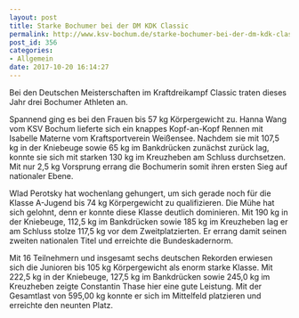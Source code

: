 ```yaml
---
layout: post
title: Starke Bochumer bei der DM KDK Classic
permalink: http://www.ksv-bochum.de/starke-bochumer-bei-der-dm-kdk-classic
post_id: 356
categories: 
- Allgemein
date: 2017-10-20 16:14:27
---
```


Bei den Deutschen Meisterschaften im Kraftdreikampf Classic traten dieses Jahr drei Bochumer Athleten an.

Spannend ging es bei den Frauen bis 57 kg Körpergewicht zu. Hanna Wang vom KSV Bochum lieferte sich ein knappes Kopf-an-Kopf Rennen mit Isabelle Materne vom Kraftsportverein Weißensee. Nachdem sie mit 107,5 kg in der Kniebeuge sowie 65 kg im Bankdrücken zunächst zurück lag, konnte sie sich mit starken 130 kg im Kreuzheben am Schluss durchsetzen. Mit nur 2,5 kg Vorsprung errang die Bochumerin somit ihren ersten Sieg auf nationaler Ebene.

Wlad Perotsky hat wochenlang gehungert, um sich gerade noch für die Klasse A-Jugend bis 74 kg Körpergewicht zu qualifizieren. Die Mühe hat sich gelohnt, denn er konnte diese Klasse deutlich dominieren. Mit 190 kg in der Kniebeuge, 112,5 kg im Bankdrücken sowie 185 kg im Kreuzheben lag er am Schluss stolze 117,5 kg vor dem Zweitplatzierten. Er errang damit seinen zweiten nationalen Titel und erreichte die Bundeskadernorm.

Mit 16 Teilnehmern und insgesamt sechs deutschen Rekorden erwiesen sich die Junioren bis 105 kg Körpergewicht als enorm starke Klasse. Mit 222,5 kg in der Kniebeuge, 127,5 kg im Bankdrücken sowie 245,0 kg im Kreuzheben zeigte Constantin Thase hier eine gute Leistung. Mit der Gesamtlast von 595,00 kg konnte er sich im Mittelfeld platzieren und erreichte den neunten Platz.